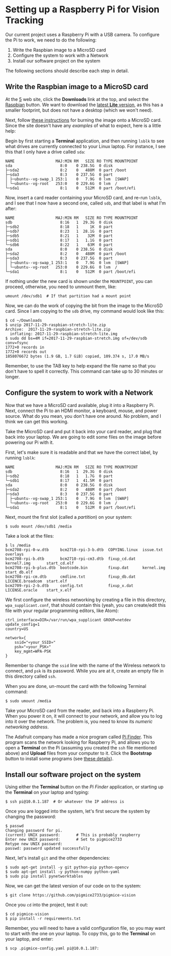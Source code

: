 Setting up a Raspberry Pi for Vision Tracking
=============================================

Our current project uses a Raspberry Pi with a USB camera. To configure the Pi
to work, we need to do the following:

  1. Write the Raspbian image to a MicroSD card
  2. Configure the system to work with a Network
  3. Install our software project on the system

The following sections should describe each step in detail.

Write the Raspbian image to a MicroSD card
------------------------------------------

At the [5][rpi] web site, click the **Downloads** link at the top, and
select the [Raspbian][rbn] button. We want to download the [latest **Lite** version][latest],
as this has a smaller footprint, but does not have a desktop (which we won't need).

Next, follow [these instructions][ins] for burning the image onto a MicroSD card.
Since the site doesn't have any *examples* of what to expect, here is a little help:

Begin by first starting a **Terminal** application, and then running `lsblk` to
see what drives are currently connected to your Linux laptop. For instance, I
see this that I only have a drive called `sda`:

    NAME                  MAJ:MIN RM   SIZE RO TYPE MOUNTPOINT
    sda                     8:0    0 238.5G  0 disk
    ├─sda2                  8:2    0   488M  0 part /boot
    ├─sda3                  8:3    0 237.5G  0 part
    │ ├─ubuntu--vg-swap_1 253:1    0   7.9G  0 lvm  [SWAP]
    │ └─ubuntu--vg-root   253:0    0 229.6G  0 lvm  /
    └─sda1                  8:1    0   512M  0 part /boot/efi

Now, insert a card reader containing your MicroSD card, and re-run `lsblk`, and
I see that I now have a second one, called `sdb`, and that label is what I'm after:

    NAME                  MAJ:MIN RM   SIZE RO TYPE MOUNTPOINT
    sdb                     8:16   1  29.3G  0 disk
    ├─sdb2                  8:18   1     1K  0 part
    ├─sdb7                  8:23   1  28.1G  0 part
    ├─sdb5                  8:21   1    32M  0 part
    ├─sdb1                  8:17   1   1.1G  0 part
    └─sdb6                  8:22   1    63M  0 part
    sda                     8:0    0 238.5G  0 disk
    ├─sda2                  8:2    0   488M  0 part /boot
    ├─sda3                  8:3    0 237.5G  0 part
    │ ├─ubuntu--vg-swap_1 253:1    0   7.9G  0 lvm  [SWAP]
    │ └─ubuntu--vg-root   253:0    0 229.6G  0 lvm  /
    └─sda1                  8:1    0   512M  0 part /boot/efi

If nothing under the new card is shown under the `MOUNTPOINT`, you can proceed,
otherwise, you need to unmount them, like:

    umount /dev/sdb1  # If that partition had a mount point

Now, we can do the work of copying the bit from the image to the MicroSD card.
Since I am copying to the `sdb` drive, my command would look like this:

    $ cd ~/Downloads
    $ unzip 2017-11-29-raspbian-stretch-lite.zip
    Archive:  2017-11-29-raspbian-stretch-lite.zip
      inflating: 2017-11-29-raspbian-stretch-lite.img
    $ sudo dd bs=4M if=2017-11-29-raspbian-stretch.img of=/dev/sdb conv=fsync
    1772+0 records in
    1772+0 records out
    1858076672 bytes (1.9 GB, 1.7 GiB) copied, 109.374 s, 17.0 MB/s

Remember, to use the TAB key to help expand the file name so that you don't have
to spell it correctly. This command can take up to 30 minutes or longer.

  [rpi]: https://www.raspberrypi.org/
  [rbn]: https://www.raspberrypi.org/downloads/raspbian/
  [latest]: https://downloads.raspberrypi.org/raspbian_lite_latest
  [ins]: https://www.raspberrypi.org/documentation/installation/installing-images/linux.md

Configure the system to work with a Network
------------------------------------------

Now that we have a MicroSD card available, plug it into a Raspberry Pi. Next,
connect the Pi to an HDMI monitor, a keyboard, mouse, and power source. What do
you mean, you don't have one around. No problem, and I think we can get this
working.

Take the MicroSD card and put it back into your card reader, and plug that back
into your laptop. We are going to edit some files on the image before powering
our Pi with it.

First, let's make sure it is readable and that we have the correct label, by
running `lsblk`:

    NAME                  MAJ:MIN RM   SIZE RO TYPE MOUNTPOINT
    sdb                     8:16   1  29.3G  0 disk
    ├─sdb2                  8:18   1   1.7G  0 part
    └─sdb1                  8:17   1  41.5M  0 part
    sda                     8:0    0 238.5G  0 disk
    ├─sda2                  8:2    0   488M  0 part /boot
    ├─sda3                  8:3    0 237.5G  0 part
    │ ├─ubuntu--vg-swap_1 253:1    0   7.9G  0 lvm  [SWAP]
    │ └─ubuntu--vg-root   253:0    0 229.6G  0 lvm  /
    └─sda1                  8:1    0   512M  0 part /boot/efi

Next, mount the first slot (called a *partition*) on your system:

    $ sudo mount /dev/sdb1 /media

Take a look at the files:

    $ ls /media
    bcm2708-rpi-0-w.dtb     bcm2710-rpi-3-b.dtb  COPYING.linux  issue.txt         overlays
    bcm2708-rpi-b.dtb       bcm2710-rpi-cm3.dtb  fixup_cd.dat   kernel7.img       start_cd.elf
    bcm2708-rpi-b-plus.dtb  bootcode.bin         fixup.dat      kernel.img        start_db.elf
    bcm2708-rpi-cm.dtb      cmdline.txt          fixup_db.dat   LICENCE.broadcom  start.elf
    bcm2709-rpi-2-b.dtb     config.txt           fixup_x.dat    LICENSE.oracle    start_x.elf

We first configure the wireless networking by creating a file in this directory,
`wpa_supplicant.conf`, that should contain this (yeah, you can create/edit this
file with your regular programming editors, like Atom):

    ctrl_interface=DIR=/var/run/wpa_supplicant GROUP=netdev
    update_config=1
    country=US

    network={
        ssid="«your_SSID»"
        psk="«your_PSK»"
        key_mgmt=WPA-PSK
    }

Remember to change the `ssid` line with the name of the Wireless network to
connect, and `psk` is its password. While you are at it, create an empty file in
this directory called `ssh`.

When you are done, un-mount the card with the following Terminal command:

    $ sudo umount /media

Take your MicroSD card from the reader, and back into a Raspberry Pi. When you
power it on, it will connect to your network, and allow you to log into it over
the network. The problem is, you need to know its *numeric networking address*.

The Adafruit company has made a nice program called [Pi Finder][pif]. This
program scans the network looking for Raspberry Pi, and allows you to open a
**Terminal** on the Pi (assuming you created the `ssh` file mentioned above) and
**Upload** files from your computer to it. Click the **Bootstrap** button to
install some programs (see [these details][pf2]).

  [pif]: https://github.com/adafruit/Adafruit-Pi-Finder
  [pf2]: https://learn.adafruit.com/the-adafruit-raspberry-pi-finder/overview

Install our software project on the system
------------------------------------------

Using either the **Terminal** button on the *Pi Finder* application, or starting
up the **Terminal** on your laptop and typing:

    $ ssh pi@10.0.1.187  # Or whatever the IP address is

Once you are logged into the system, let's first secure the system by changing the password:

    $ passwd
    Changing password for pi.
    (current) UNIX password:       # This is probably raspberry
    Enter new UNIX password:       # Set to pigmice2733
    Retype new UNIX password:
    passwd: password updated successfully

Next, let's install `git` and the other dependencies:

    $ sudo apt-get install -y git python-pip python-opencv
    $ sudo apt-get install -y python-numpy python-yaml
    $ sudo pip install pynetworktables

Now, we can get the latest version of our code on to the system:

    $ git clone https://github.com/pigmice2733/pigmice-vision

Once you `cd` into the project, test it out:

    $ cd pigmice-vision
    $ pip install -r requirements.txt
    
Remember, you will need to have a valid configuration file, so you may want to
start with the one on your laptop. To copy this, go to the **Terminal** on your
laptop, and enter:

    $ scp .pigmice-config.yaml pi@10.0.1.187:
